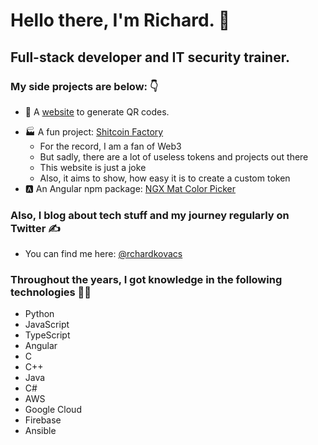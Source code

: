 # Hello there, I'm Richard. 👋

## Full-stack developer and IT security trainer.

### My side projects are below: 👇

- 🔳 A [website](https://en.qrkodgenerator.com/) to generate QR codes.
<!-- - A [website]() to remove passwords from PDFs. -->
<!-- A [website](https://www.yournextcv.com) to create your own CV. -->
- 🏭 A<!--nd finally, a--> fun project: [Shitcoin Factory](https://www.shitcoinfactory.com)
  + For the record, I am a fan of Web3
  + But sadly, there are a lot of useless tokens and projects out there
  + This website is just a joke
  + Also, it aims to show, how easy it is to create a custom token
- 🅰️ An Angular npm package: [NGX Mat Color Picker](https://www.npmjs.com/package/ngx-mat-color-picker)

### Also, I blog about tech stuff and my journey regularly on Twitter ✍️

- You can find me here: [@rchardkovacs](https://twitter.com/rchardkovacs)

### Throughout the years, I got knowledge in the following technologies 👨‍💻

- Python
- JavaScript
- TypeScript
- Angular
- C
- C++
- Java
- C#
- AWS
- Google Cloud
- Firebase
- Ansible

<!--
**kovrichard/kovrichard** is a ✨ _special_ ✨ repository because its `README.md` (this file) appears on your GitHub profile.

Here are some ideas to get you started:

- 🔭 I’m currently working on ...
- 🌱 I’m currently learning ...
- 👯 I’m looking to collaborate on ...
- 🤔 I’m looking for help with ...
- 💬 Ask me about ...
- 📫 How to reach me: ...
- 😄 Pronouns: ...
- ⚡ Fun fact: ...
-->
